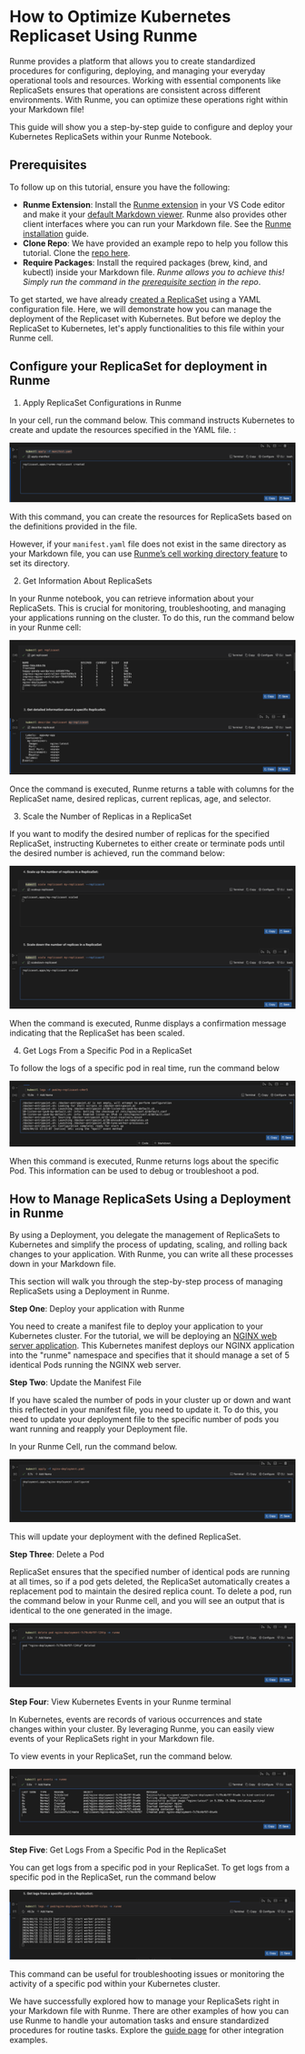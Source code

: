 # How to Optimize Kubernetes Replicaset Using Runme

Runme provides a platform that allows you to create standardized procedures for configuring, deploying, and managing your everyday operational tools and resources.
Working with essential components like ReplicaSets ensures that operations are consistent across different environments. With Runme, you can optimize these operations right within your Markdown file!

This guide will show you a step-by-step guide to configure and deploy your Kubernetes ReplicaSets within your Runme Notebook.

## Prerequisites

To follow up on this tutorial, ensure you have the following:

- **Runme Extension**: Install the [Runme extension](https://marketplace.visualstudio.com/items?itemName=stateful.runme) in your VS Code editor and make it your [default Markdown viewer](https://docs.runme.dev/installation/installrunme#how-to-set-vs-code-as-your-default-markdown-viewer). Runme also provides other client interfaces where you can run your Markdown file. See the [Runme installation](../installation/index) guide.
- **Clone Repo**: We have provided an example repo to help you follow this tutorial. Clone the [repo here](https://github.com/stateful/blog-examples/tree/main/kubernetes/replicaset).
- **Require Packages**: Install the required packages (brew, kind, and kubectl) inside your Markdown file. *Runme allows you to achieve this! Simply run the command in the [prerequisite section](https://github.com/stateful/blog-examples/blob/main/kubernetes/replicaset/replicaset-mac.md#prerequisites) in the repo*.

To get started, we have already [created a ReplicaSet](https://github.com/stateful/blog-examples/blob/main/kubernetes/replicaset/manifest.yaml) using a YAML configuration file. Here, we will demonstrate how you can manage the deployment of the Replicaset with Kubernetes. But before we deploy the ReplicaSet to Kubernetes, let's apply functionalities to this file within your Runme cell.

## Configure your ReplicaSet for deployment in Runme

1. Apply ReplicaSet Configurations in Runme

In your cell, run the command below. This command instructs Kubernetes to create and update the resources specified in the YAML file. :

![apply-manifest](../../static/img/guide-page/runme-apply-manifest.png)

With this command, you can create the resources for ReplicaSets based on the definitions provided in the file.

However, if your `manifest.yaml` file does not exist in the same directory as your Markdown file, you can use [Runme’s cell working directory feature](../configuration/cell-level#cells-current-working-directory) to set its directory.

2. Get Information About ReplicaSets

In your Runme notebook, you can retrieve information about your ReplicaSets. This is crucial for monitoring, troubleshooting, and managing your applications running on the cluster. To do this, run the command below in your Runme cell:

![replicasets](../../static/img/guide-page/runme-get-replica.png)

Once the command is executed, Runme returns a table with columns for the ReplicaSet name, desired replicas, current replicas, age, and selector.

3. Scale the Number of Replicas in a ReplicaSet

If you want to modify the desired number of replicas for the specified ReplicaSet, instructing Kubernetes to either create or terminate pods until the desired number is achieved, run the command below:

![number-replica](../../static/img/guide-page/runme-get-scale.png)

When the command is executed, Runme displays a confirmation message indicating that the ReplicaSet has been scaled.

4. Get Logs From a Specific Pod in a ReplicaSet

To follow the logs of a specific pod in real time, run the command below

![replica-log](../../static/img/guide-page/runme-replica-logs.png)

When this command is executed, Runme returns logs about the specific Pod. This information can be used to debug or troubleshoot a pod.

## How to Manage ReplicaSets Using a Deployment in Runme

By using a Deployment, you delegate the management of ReplicaSets to Kubernetes and simplify the process of updating, scaling, and rolling back changes to your application. With Runme, you can write all these processes down in your Markdown file.

This section will walk you through the step-by-step process of managing ReplicaSets using a Deployment in Runme.

**Step One**: Deploy your application with Runme

You need to create a manifest file to deploy your application to your Kubernetes cluster. For the tutorial, we will be deploying an  [NGINX web server application](https://github.com/stateful/blog-examples/blob/main/kubernetes/replicaset/nginx-deployment.yaml). This Kubernetes manifest deploys our NGINX application into the "runme" namespace and specifies that it should manage a set of 5 identical Pods running the NGINX web server.

**Step Two**: Update the Manifest File

If you have scaled the number of pods in your cluster up or down and want this reflected in your manifest file, you need to update it. To do this, you need to update your deployment file to the specific number of pods you want running and reapply your Deployment file.

In your Runme Cell, run the command below.

![update-manifest](../../static/img/guide-page/runme-pod-update.png)

This will update your deployment with the defined ReplicaSet.

**Step Three**: Delete a Pod

ReplicaSet ensures that the specified number of identical pods are running at all times, so if a pod gets deleted, the ReplicaSet automatically creates a replacement pod to maintain the desired replica count. To delete a pod, run the command below in your Runme cell, and you will see an output that is identical to the one generated in the image.

![delet pod](../../static/img/guide-page/runme-delete-pod.png)

**Step Four**: View Kubernetes Events in your Runme terminal

In Kubernetes, events are records of various occurrences and state changes within your cluster. By leveraging Runme, you can easily view events of your ReplicaSets right in your Markdown file.

To view events in your ReplicaSet, run the command below.

![pod events](../../static/img/guide-page/runme-pod-event.png)

**Step Five**: Get Logs From a Specific Pod in the ReplicaSet

You can get logs from a specific pod in your ReplicaSet. To get logs from a specific pod in the ReplicaSet, run the command below

![pod logs](../../static/img/guide-page/runme-pod-log.png)

This command can be useful for troubleshooting issues or monitoring the activity of a specific pod within your Kubernetes cluster.

We have successfully explored how to manage your ReplicaSets right in your Markdown file with Runme. There are other examples of how you can use Runme to handle your automation tasks and ensure standardized procedures for routine tasks. Explore the [guide page](https://docs.runme.dev/guide/) for other integration examples.
